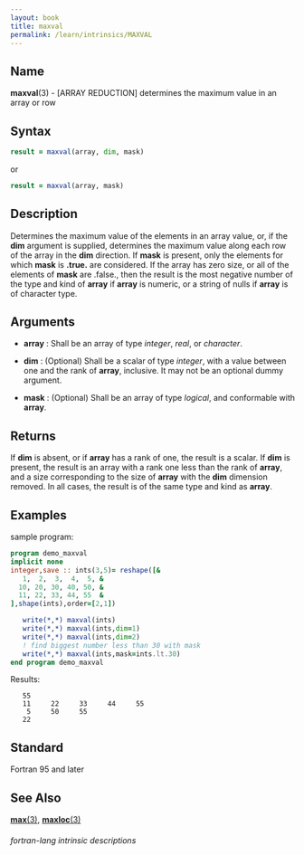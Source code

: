 ```yaml
---
layout: book
title: maxval
permalink: /learn/intrinsics/MAXVAL
---
```

## __Name__

__maxval__(3) - \[ARRAY REDUCTION\] determines the maximum value in an array or row


## __Syntax__
```fortran
result = maxval(array, dim, mask)
```
   or 
```fortran
result = maxval(array, mask)
```
## __Description__

Determines the maximum value of the elements in an array value, or, if
the __dim__ argument is supplied, determines the maximum value along each
row of the array in the __dim__ direction. If __mask__ is present, only the
elements for which __mask__ is __.true.__ are considered. If the array has zero
size, or all of the elements of __mask__ are .false., then the result is the
most negative number of the type and kind of __array__ if __array__ is numeric,
or a string of nulls if __array__ is of character type.

## __Arguments__

  - __array__
    : Shall be an array of type _integer_, _real_, or _character_.

  - __dim__
    : (Optional) Shall be a scalar of type _integer_, with a value between
    one and the rank of __array__, inclusive. It may not be an optional
    dummy argument.

  - __mask__
    : (Optional) Shall be an array of type _logical_, and conformable with
    __array__.

## __Returns__

If __dim__ is absent, or if __array__ has a rank of one, the result is a scalar.
If __dim__ is present, the result is an array with a rank one less than the
rank of __array__, and a size corresponding to the size of __array__ with the
__dim__ dimension removed. In all cases, the result is of the same type and
kind as __array__.

## __Examples__

sample program:

```fortran
program demo_maxval
implicit none
integer,save :: ints(3,5)= reshape([&
   1,  2,  3,  4,  5, &
  10, 20, 30, 40, 50, &
  11, 22, 33, 44, 55  &
],shape(ints),order=[2,1])

   write(*,*) maxval(ints)
   write(*,*) maxval(ints,dim=1)
   write(*,*) maxval(ints,dim=2)
   ! find biggest number less than 30 with mask
   write(*,*) maxval(ints,mask=ints.lt.30)
end program demo_maxval
```

Results:

```
   55
   11     22     33     44     55
    5     50     55
   22
```

## __Standard__

Fortran 95 and later

## __See Also__

[__max__(3)](MAX),
[__maxloc__(3)](MAXLOC)

###### fortran-lang intrinsic descriptions
